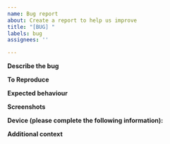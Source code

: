 ```yaml
---
name: Bug report
about: Create a report to help us improve
title: "[BUG] "
labels: bug
assignees: ''

---
```


<!-- Uncomment any section below only if it's relevant to the bug you're reporting -->

**Describe the bug**
<!-- A clear and concise description of what the bug is. -->

**To Reproduce**
<!-- Steps to reproduce the behavior: -->
<!-- 1. Go to '...' -->
<!-- 2. Click on '....' -->
<!-- 3. Scroll down to '....' -->
<!-- 4. See error -->

**Expected behaviour**
<!-- A clear and concise description of what you expected to happen. -->

**Screenshots**
<!-- If applicable, add screenshots to help explain your problem. -->

**Device (please complete the following information):**
<!-- - OS: [e.g. Windows 10 Pro, macOS Monterey, Ubuntu ] -->
<!-- - Version [e.g. (Windows) Build 19043, (macOS) Version 12.0.1, (Ubuntu) 20.04] -->

**Additional context**
<!-- Add any other context about the problem here. -->
